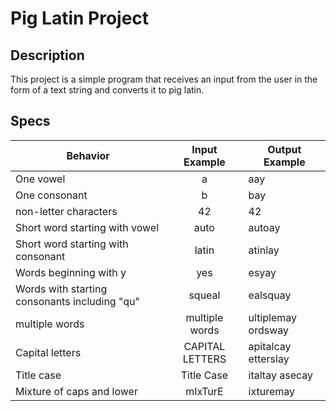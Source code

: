 # Pig Latin Project

## Description

This project is a simple program that receives an input from the user in the form of a text string and converts it to pig latin.

## Specs

| Behavior | Input Example | Output Example |
|----------|:-------------:|----------------|
| One vowel | a | aay |
| One consonant | b | bay |
| non-letter characters | 42 | 42 |
| Short word starting with vowel | auto | autoay |
| Short word starting with consonant | latin | atinlay |
| Words beginning with y | yes | esyay |
| Words with starting consonants including "qu" | squeal | ealsquay |
| multiple words | multiple words | ultiplemay ordsway |
| Capital letters | CAPITAL LETTERS | apitalcay etterslay |
| Title case | Title Case | italtay asecay |
| Mixture of caps and lower | mIxTurE | ixturemay |

